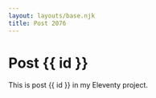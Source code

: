 ```yaml
---
layout: layouts/base.njk
title: Post 2076
---
```


# Post {{ id }}

This is post {{ id }} in my Eleventy project.
